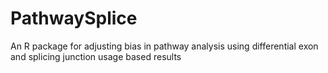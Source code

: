 # PathwaySplice
An R package for adjusting bias in pathway analysis using differential exon and splicing junction usage based results
